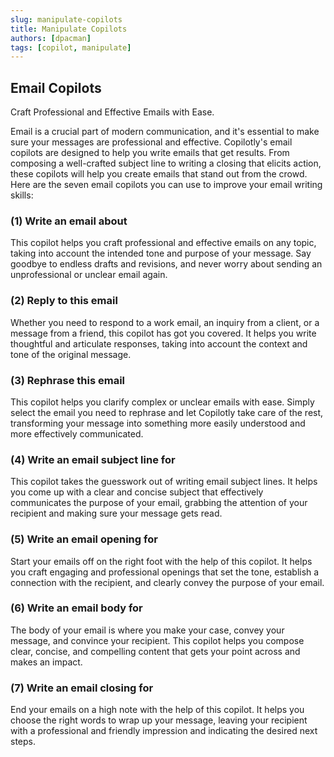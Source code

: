 ```yaml
---
slug: manipulate-copilots
title: Manipulate Copilots
authors: [dpacman]
tags: [copilot, manipulate]
---
```


## Email Copilots

Craft Professional and Effective Emails with Ease.

Email is a crucial part of modern communication, and it's essential to make sure your messages are professional and effective. Copilotly's email copilots are designed to help you write emails that get results. From composing a well-crafted subject line to writing a closing that elicits action, these copilots will help you create emails that stand out from the crowd. Here are the seven email copilots you can use to improve your email writing skills:

### (1) Write an email about

This copilot helps you craft professional and effective emails on any topic, taking into account the intended tone and purpose of your message. Say goodbye to endless drafts and revisions, and never worry about sending an unprofessional or unclear email again.

### (2) Reply to this email

Whether you need to respond to a work email, an inquiry from a client, or a message from a friend, this copilot has got you covered. It helps you write thoughtful and articulate responses, taking into account the context and tone of the original message.

### (3) Rephrase this email

This copilot helps you clarify complex or unclear emails with ease. Simply select the email you need to rephrase and let Copilotly take care of the rest, transforming your message into something more easily understood and more effectively communicated.

### (4) Write an email subject line for

This copilot takes the guesswork out of writing email subject lines. It helps you come up with a clear and concise subject that effectively communicates the purpose of your email, grabbing the attention of your recipient and making sure your message gets read.

### (5) Write an email opening for

Start your emails off on the right foot with the help of this copilot. It helps you craft engaging and professional openings that set the tone, establish a connection with the recipient, and clearly convey the purpose of your email.

### (6) Write an email body for

The body of your email is where you make your case, convey your message, and convince your recipient. This copilot helps you compose clear, concise, and compelling content that gets your point across and makes an impact.

### (7) Write an email closing for

End your emails on a high note with the help of this copilot. It helps you choose the right words to wrap up your message, leaving your recipient with a professional and friendly impression and indicating the desired next steps.
